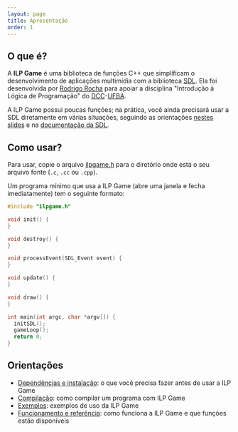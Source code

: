 ```yaml
---
layout: page
title: Apresentação
order: 1
---
```


## O que é?

A **ILP Game** é uma biblioteca de funções C++ que simplificam o desenvolvimento de aplicações multimídia com a biblioteca [SDL](https://www.libsdl.org/). Ela foi desenvolvida por [Rodrigo Rocha](https://rodrigorgs.github.io/) para apoiar a disciplina "Introdução à Lógica de Programação" do [DCC](http://www.dcc.ufba.br/)-[UFBA](https://ufba.br/).

A ILP Game possui poucas funções; na prática, você ainda precisará usar a SDL diretamente em várias situações, seguindo as orientações [nestes slides](https://rodrigorgs.github.io/aulas/mata37/sdl/) e na [documentação da SDL](https://wiki.libsdl.org/APIByCategory).

## Como usar?

Para usar, copie o arquivo [ilpgame.h](src/ilpgame.h) para o diretório onde está o seu arquivo fonte (`.c`, `.cc` ou `.cpp`).

Um programa mínimo que usa a ILP Game (abre uma janela e fecha imediatamente) tem o seguinte formato:

```c++
#include "ilpgame.h"

void init() {
}

void destroy() {
}

void processEvent(SDL_Event event) {
}

void update() {
}

void draw() {
}

int main(int argc, char *argv[]) {
  initSDL();
  gameLoop();
  return 0;
}
```

## Orientações

- [Dependências e instalação](instalacao): o que você precisa fazer antes de usar a ILP Game
- [Compilação](compilacao): como compilar um programa com ILP Game
- [Exemplos](exemplos): exemplos de uso da ILP Game
- [Funcionamento e referência](referencia): como funciona a ILP Game e que funções estão disponíveis

